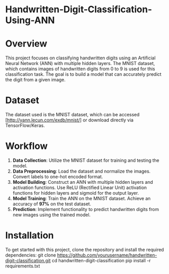 # Handwritten-Digit-Classification-Using-ANN

# Overview
This project focuses on classifying handwritten digits using an Artificial Neural Network (ANN) with multiple hidden layers. The MNIST dataset, which contains images of handwritten digits from 0 to 9 is used for this classification task. The goal is to build a model that can accurately predict the digit from a given image.

# Dataset
The dataset used is the MNIST dataset, which can be accessed [http://yann.lecun.com/exdb/mnist/] or download directly via TensorFlow/Keras.

# Workflow
1. **Data Collection**: Utilize the MNIST dataset for training and testing the model.
2. **Data Preprocessing**:
   Load the dataset and normalize the images.
   Convert labels to one-hot encoded format.
3. **Model Building**:
   Construct an ANN with multiple hidden layers and activation functions.
   Use ReLU (Rectified Linear Unit) activation functions for hidden layers and sigmoid for the 
   output layer.
4. **Model Training**:
   Train the ANN on the MNIST dataset.
   Achieve an accuracy of **97%** on the test dataset.
5. **Prediction**:
   Implement functionality to predict handwritten digits from new images using the trained 
   model.

# Installation
To get started with this project, clone the repository and install the required dependencies: 
git clone https://github.com/yourusername/handwritten-digit-classification.git
cd handwritten-digit-classification
pip install -r requirements.txt
   
